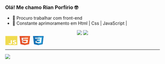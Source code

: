 ### Olá! Me chamo Rian Porfírio 🤓

- 🔭 Procuro trabalhar com front-end
- 🌱 Constante aprimoramento em Html | Css | JavaScript | 

<div align="center">
 <img height="180em" src="https://github-readme-stats.vercel.app/api?username=Rian-Porfirio&show_icons=true&theme=white_all_commits=true&count_private=true"/>
<img height="180em" src="https://github-readme-stats.vercel.app/api/top-langs/?username=Rian-Porfirio">
  <!--aaaaaaaaaaaaaaaaaaaaaaaaaaa
a<img height="180em" widht="50px" src="https://github-readme-stats.vercel.app/api/top-langs/?username=Rian-Porfirio&layout=compact&langs_count=7&theme=tokyonight"/> -->
</div>


<div style="display: inline_block">
  <img align="center" alt="Rian-Js" height="30" width="40" src="https://raw.githubusercontent.com/devicons/devicon/master/icons/javascript/javascript-plain.svg">
 <!--<img align="center" alt="Rian-React" height="30" width="40" src="https://raw.githubusercontent.com/devicons/devicon/master/icons/react/react-original.svg">-->
  <img align="center" alt="Rian-HTML" height="30" width="40" src="https://raw.githubusercontent.com/devicons/devicon/master/icons/html5/html5-original.svg">
  <img align="center" alt="Rian-CSS" height="30" width="40" src="https://raw.githubusercontent.com/devicons/devicon/master/icons/css3/css3-original.svg">
</div>
<hr>
<div>
<a href="https://www.instagram.com/rian_porfirio/" target="_blank">
<img src="https://img.shields.io/badge/Instagram-E4405F?style=for-the-badge&logo=instagram&logoColor=white">
</a>
</div>
